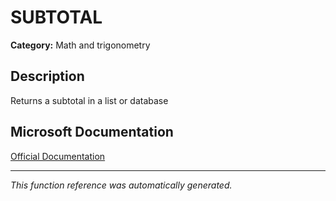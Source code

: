 # SUBTOTAL

**Category:** Math and trigonometry

## Description
Returns a subtotal in a list or database

## Microsoft Documentation
[Official Documentation](https://support.microsoft.com//en-us/office/subtotal-function-7b027003-f060-4ade-9040-e478765b9939)

---
*This function reference was automatically generated.*
